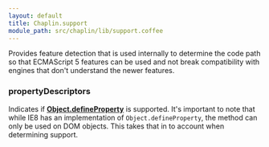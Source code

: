 ```yaml
---
layout: default
title: Chaplin.support
module_path: src/chaplin/lib/support.coffee
---
```


Provides feature detection that is used internally to determine the code path so that ECMAScript 5 features can be used and not break compatibility with engines that don't understand the newer features.

<h3 class="module-member" id="propertyDescriptors">propertyDescriptors</h3>

Indicates if **[Object.defineProperty](https://developer.mozilla.org/en-US/docs/JavaScript/Reference/Global_Objects/Object/defineProperty)** is supported. It's important to note that while IE8 has an implementation of `Object.defineProperty`, the method can only be used on DOM objects. This takes that in to account when determining support.
